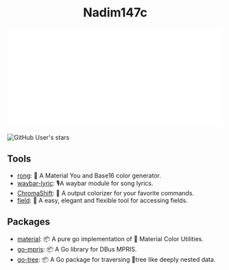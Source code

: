 <h1 align="center">Nadim147c</h1>

<p align="center">
    <img src="/isocalendar.svg">
</P>

![GitHub User's stars](https://img.shields.io/github/stars/Nadim147c?style=for-the-badge&labelColor=11140F&color=BBE9AA)

## Tools

- [rong](https://github.com/Nadim147c/rong): 🎨 A Material You and Base16 color
  generator.
- [waybar-lyric](https://github.com/Nadim147c/waybar-lyric): 🎙️A waybar module for
  song lyrics.
- [ChromaShift](https://github.com/Nadim147c/ChromaShift): 👾 A output colorizer for
  your favorite commands.
- [field](https://github.com/Nadim147c/field): 🧮 A easy, elegant and flexible tool
  for accessing fields.

## Packages

- [material](https://github.com/Nadim147c/material): 📦 A pure go implementation of
  🎨 Material Color Utilities.
- [go-mpris](https://github.com/Nadim147c/go-mpris): 📦 A Go library for DBus MPRIS.
- [go-tree](https://github.com/Nadim147c/go-tree): 📦 A Go package for traversing
  🌲tree like deeply nested data.
